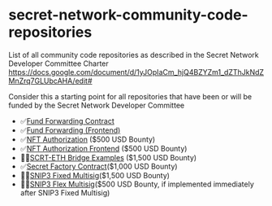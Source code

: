 # secret-network-community-code-repositories
List of all community code repositories as described in the Secret Network Developer Committee Charter https://docs.google.com/document/d/1yJOpIaCm_hjQ4BZYZm1_dZThJkNdZMnZrq7GLUbcAHA/edit#

Consider this a starting point for all repositories that have been or will be funded by the Secret Network Developer Committee

* ✅[Fund Forwarding Contract](https://github.com/zorostang/fund-forwarding)
* ✅[Fund Forwarding (Frontend)](https://github.com/zorostang/fund-forwarding-frontend)
* ✅[NFT Authorization](https://github.com/zorostang/nft-authorization) ($500 USD Bounty)
* ✅[NFT Authorization Frontend](https://github.com/zorostang/nft-authorization-front-end) ($500 USD Bounty)
* 🧑‍💻[SCRT-ETH Bridge Examples](https://github.com/zorostang/scrt-eth-bridge-examples) ($1,500 USD Bounty)
* ✅[Secret Factory Contract](https://github.com/zorostang/secret-factory-contract)($1,000 USD Bounty)
* 🧑‍💻[SNIP3 Fixed Multisig](https://github.com/zorostang/snip3-fixed-multisig)($1,500 USD Bounty)
* 🧑‍💻[SNIP3 Flex Multisig](https://github.com/zorostang/snip3-flex-multisig)($500 USD Bounty, if implemented immediately after SNIP3 Fixed Multisig)

